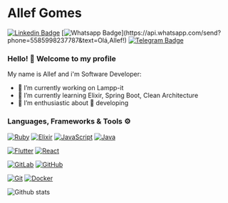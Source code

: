 # Allef Gomes

[![Linkedin Badge](https://img.shields.io/badge/-LinkedIn-blue?style=flat-square&logo=Linkedin&logoColor=white&link=https://www.linkedin.com/in/rebeccamanzi/)](https://www.linkedin.com/in/allef-gomes/)
[![Whatsapp Badge](https://img.shields.io/badge/-Whatsapp-4CA143?style=flat-square&labelColor=4CA143&logo=whatsapp&logoColor=white&link=https://api.whatsapp.com/send?phone=5585998237787&text=Olá,Allef!)](https://api.whatsapp.com/send?phone=5585998237787&text=Olá,Allef!)
[![Telegram Badge](https://img.shields.io/badge/-Telegram-1ca0f1?style=flat-square&labelColor=1ca0f1&logo=telegram&logoColor=white&link=https://t.me/allefgalmeida)](https://t.me/allefgalmeida)

### Hello! 👋 Welcome to my profile

My name is Allef and i'm Software Developer:

- 🔭 I’m currently working on Lampp-it
- 📖 I’m currently learning Elixir, Spring Boot, Clean Architecture
- 🤩 I’m enthusiastic about 📲 developing

### Languages, Frameworks & Tools ⚙️

[![Ruby](https://img.shields.io/badge/-Ruby-red?style=flat-square&logo=ruby&link=https://www.ruby-lang.org/)](https://www.ruby-lang.org/)
[![Elixir](https://img.shields.io/badge/-Elixir-purple?style=flat-square&logo=elixir&link=https://elixir-lang.org/)](https://elixir-lang.org/)
[![JavaScript](https://img.shields.io/badge/-JavaScript-black?style=flat-square&logo=javascript&link=https://www.javascript.com/)](https://www.javascript.com/)
[![Java](https://img.shields.io/badge/-Java-black?style=flat-square&logo=java&link=https://java.com/)](https://java.com/)

[![Flutter](https://img.shields.io/badge/-Flutter-blue?style=flat-square&logo=flutter&link=https://flutter.dev/)](https://flutter.dev/)
[![React](https://img.shields.io/badge/-React-black?style=flat-square&logo=react&link=https://reactjs.org/)](https://reactjs.org/)

[![GitLab](https://img.shields.io/badge/-GitLab-FCA121?style=flat-square&logo=gitlab)](https://gitlab.com/)
[![GitHub](https://img.shields.io/badge/-GitHub-181717?style=flat-square&logo=github)](https://github.com/)

[![Git](https://img.shields.io/badge/-Git-black?style=flat-square&logo=git)](https://git-scm.com/)
[![Docker](https://img.shields.io/badge/-Docker-black?style=flat-square&logo=docker)](https://www.docker.com/)
 
![Github stats](https://github-readme-stats.vercel.app/api?username=allefgomes&hide=["prs","issues"])